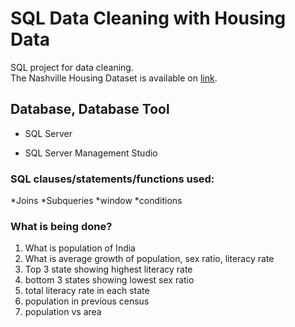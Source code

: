 # SQL Data Cleaning with Housing Data

SQL project for data cleaning. <br>
The Nashville Housing Dataset is available on [link](https://www.census2011.co.in/district.php).

## **Database, Database Tool** 

* SQL Server

* SQL Server Management Studio

### SQL clauses/statements/functions used: 
*Joins
*Subqueries
*window
*conditions

### What is being done?

1)	What is population of India <br>
2)	What is average growth of population, sex ratio, literacy rate  <br>
3)	Top 3 state showing highest literacy rate<br>
4)	bottom 3 states showing lowest sex ratio <br>
5)	total literacy rate in each state <br>
6)	population in previous census <br>
7) population vs area
